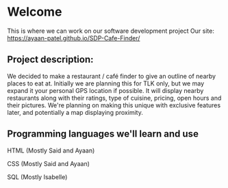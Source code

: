 # Welcome
This is where we can work on our software development project
Our site: https://ayaan-patel.github.io/SDP-Cafe-Finder/

## Project description: 
We decided to make a restaurant / café finder to give an outline of nearby places to eat at. Initially we are planning this for TLK only, but we may expand it your personal GPS location if possible. It will display nearby restaurants along with their ratings, type of cuisine, pricing, open hours and their pictures. We're planning on making this unique with exclusive features later, and potentially a map displaying proximity.

## Programming languages we'll learn and use
HTML (Mostly Said and Ayaan)

CSS (Mostly Said and Ayaan)

SQL (Mostly Isabelle)
